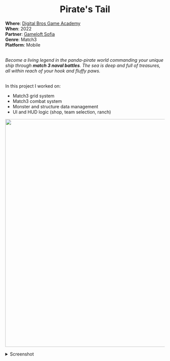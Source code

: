 <h1 align="center"> Pirate's Tail </h1>
<b>Where</b>: <a href="https://dbgameacademy.it/?gclid=Cj0KCQjw8uOWBhDXARIsAOxKJ2GLU5Ea6NNwwBL4gu1LutBM2M50qc8DkTI3tR4O2n3y5AZv8C5EZOcaAhvtEALw_wcB"> Digital Bros Game Academy </a><br />
<b>When</b>: 2022 <br />
<b>Partner</b>: <a href="https://www.gameloft.com/gameloft-studios/sofia"> Gameloft Sofia </a><br />
<b>Genre</b>: Match3 <br />
<b>Platform</b>: Mobile <br /><br />

<i> Become a living legend in the panda-pirate world commanding your unique ship through ***match 3 naval battles***. The sea is deep and full of treasures, all within reach of your hook and fluffy paws. </i> <br /><br />

In this project I worked on:
<ul>
  <li> Match3 grid system </li>
  <li> Match3 combat system </li>
  <li> Monster and structure data management </li>
  <li> UI and HUD logic (shop, team selection, ranch) </li>
</ul>

<p align="center">
  <img src="" alt="" width="720"/>
</p>

<details><summary>Screenshot</summary>
  <p align="center">  
    <img src="" alt="" width="400"/> 
    <img src="" alt="" width="400"/>  
  </p>
  <p align="center">
    <img src="" alt="" width="400"/>
    <img src="" alt="" width="400"/>
  </p>
</details>
